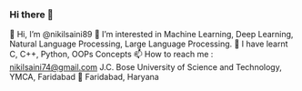 ### Hi there 👋
👋 Hi, I’m @nikilsaini89
👀 I’m interested in Machine Learning, Deep Learning, Natural Language Processing, Large Language Processing.
🌱 I have learnt C, C++, Python, OOPs Concepts
📫 How to reach me : nikilsaini74@gmail.com
J.C. Bose University of Science and Technology, YMCA, Faridabad
📍 Faridabad, Haryana
<!--
**nikilsaini89/nikilsaini89** is a ✨ _special_ ✨ repository because its `README.md` (this file) appears on your GitHub profile.

Here are some ideas to get you started:

- 🔭 I’m currently working on ...
- 🌱 I’m currently learning Natural Language Processibg
- 👯 I’m looking to collaborate on ...
- 🤔 I’m looking for help with ...
- 💬 Ask me about ...
- 📫 How to reach me: ...
- 😄 Pronouns: ...
- ⚡ Fun fact: ...
-->
